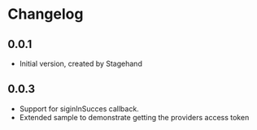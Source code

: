 # Changelog

## 0.0.1

- Initial version, created by Stagehand

## 0.0.3

- Support for siginInSucces callback. 
- Extended sample to demonstrate getting the providers access token


